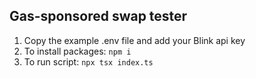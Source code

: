 ## Gas-sponsored swap tester

1. Copy the example .env file and add your Blink api key
2. To install packages: `npm i`
3. To run script: `npx tsx index.ts`